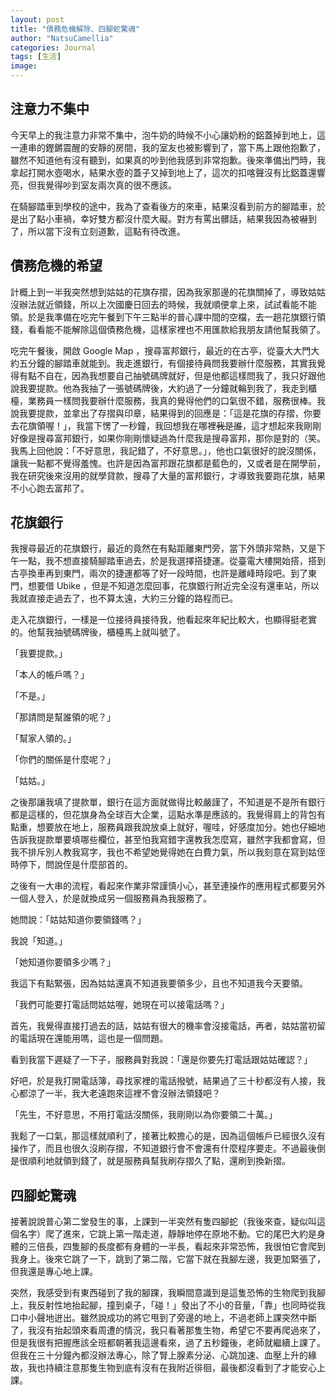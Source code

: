 ```yaml
---
layout: post
title: "債務危機解除、四腳蛇驚魂"
author: "NatsuCamellia"
categories: Journal
tags: [生活]
image: 
---
```


## 注意力不集中

今天早上的我注意力非常不集中，泡牛奶的時候不小心讓奶粉的鋁蓋掉到地上，這一連串的鏗鏘震醒的安靜的房間，我的室友也被影響到了，當下馬上跟他抱歉了，雖然不知道他有沒有聽到，如果真的吵到他我感到非常抱歉。後來準備出門時，我拿起打開水壺喝水，結果水壺的蓋子又掉到地上了，這次的扣喀聲沒有比鋁蓋還響亮，但我覺得吵到室友兩次真的很不應該。

在騎腳踏車到學校的途中，我為了查看後方的來車，結果沒看到前方的腳踏車，於是出了點小車禍，幸好雙方都沒什麼大礙。對方有罵出髒話，結果我因為被嚇到了，所以當下沒有立刻道歉，這點有待改進。

## 債務危機的希望

計概上到一半我突然想到姑姑的花旗存摺，因為我家那邊的花旗關掉了，導致姑姑沒辦法就近領錢，所以上次國慶日回去的時候，我就順便拿上來，試試看能不能領。於是我準備在吃完午餐到下午三點半的普心課中間的空檔，去一趟花旗銀行領錢，看看能不能解除這個債務危機，這樣家裡也不用匯款給我朋友請他幫我領了。

吃完午餐後，開啟 Google Map ，搜尋富邦銀行，最近的在古亭，從臺大大門大約五分鐘的腳踏車就能到。我走進銀行，有個接待員問我要辦什麼服務，其實我覺得有點不自在，因為我想要自己抽號碼牌就好，但是他都這樣問我了，我只好跟他說我要提款。他為我抽了一張號碼牌後，大約過了一分鐘就輪到我了，我走到櫃檯，業務員一樣問我要辦什麼服務，我真的覺得他們的口氣很不錯，服務很棒。我說我要提款，並拿出了存摺與印章，結果得到的回應是：「這是花旗的存摺，你要去花旗領喔！」，我當下愣了一秒鐘，我回想我在哪裡~~我是誰~~，這才想起來我剛剛好像是搜尋富邦銀行，如果你剛剛懷疑過為什麼我是搜尋富邦，那你是對的（笑。我馬上回他說：「不好意思，我記錯了，不好意思。」，他也口氣很好的說沒關係，讓我一點都不覺得羞愧。也許是因為富邦跟花旗都是藍色的，又或者是在開學前，我在研究後來沒用的就學貸款，搜尋了大量的富邦銀行，才導致我要跑花旗，結果不小心跑去富邦了。

## 花旗銀行

我搜尋最近的花旗銀行，最近的竟然在有點距離東門旁，當下外頭非常熱，又是下午一點，我不想直接騎腳踏車過去，於是我選擇搭捷運。從臺電大樓開始搭，搭到古亭換車再到東門，兩次的捷運都等了好一段時間，也許是離峰時段吧。到了東門，想要借 Ubike ，但是不知道怎麼回事，花旗銀行附近完全沒有還車站，所以我就直接走過去了，也不算太遠，大約三分鐘的路程而已。

走入花旗銀行，一樣是一位接待員接待我，他看起來年紀比較大，也顯得挺老實的。他幫我抽號碼牌後，櫃檯馬上就叫號了。

「我要提款。」

「本人的帳戶嗎？」

「不是。」

「那請問是幫誰領的呢？」

「幫家人領的。」

「你們的關係是什麼呢？」

「姑姑。」

之後那讓我填了提款單，銀行在這方面就做得比較嚴謹了，不知道是不是所有銀行都是這樣的，但花旗身為全球百大企業，這點水準是應該的。我覺得肩上的背包有點重，想要放在地上，服務員跟我說放桌上就好，喔哇，好感度加分。她也仔細地告訴我提款單要填哪些欄位，甚至怕我寫錯字還教我怎麼寫，雖然字我都會寫，但我不排斥別人教我寫字，我也不希望她覺得她在白費力氣，所以我刻意在寫到姑侄時停下，問說侄是什麼部首的。

之後有一大串的流程，看起來作業非常謹慎小心，甚至連操作的應用程式都要另外一個人登入，於是就換成另一個服務員為我服務了。

她問說：「姑姑知道你要領錢嗎？」

我說「知道。」

「她知道你要領多少嗎？」

我這下有點緊張，因為姑姑還真不知道我要領多少，且也不知道我今天要領。

「我們可能要打電話問姑姑喔，她現在可以接電話嗎？」

首先，我覺得直接打過去的話，姑姑有很大的機率會沒接電話，再者，姑姑當初留的電話現在還能用嗎，這也是一個問題。

看到我當下遲疑了一下子，服務員對我說：「還是你要先打電話跟姑姑確認？」

好吧，於是我打開電話簿，尋找家裡的電話撥號，結果過了三十秒都沒有人接，我心都涼了一半，我大老遠跑來這裡不會沒辦法領錢吧？

「先生，不好意思，不用打電話沒關係，我剛剛以為你要領二十萬。」

我鬆了一口氣，那這樣就順利了，接著比較擔心的是，因為這個帳戶已經很久沒有操作了，而且也很久沒刷存摺，不知道銀行會不會還有什麼程序要走。不過最後倒是很順利地就領到錢了，就是服務員幫我刷存摺久了點，還刷到換新摺。

## 四腳蛇驚魂

接著說說普心第二堂發生的事，上課到一半突然有隻四腳蛇（我後來查，疑似叫這個名字）爬了進來，它跳上第一階走道，靜靜地停在原地不動。它的尾巴大約是身體的三倍長，四隻腳的長度都有身體的一半長，看起來非常恐怖，我很怕它會爬到我身上。後來它跳了一下，跳到了第二階，它當下就在我腳左邊，我更加緊張了，但我還是專心地上課。

突然，我感受到有東西碰到了我的腳踝，我瞬間意識到是這隻恐怖的生物爬到我腳上，我反射性地抬起腳，撞到桌子，「碰！」發出了不小的音量，「靠」也同時從我口中小聲地迸出。雖然說成功的將它甩到了旁邊的地上，不過老師上課突然中斷了，我沒有抬起頭來看周遭的情況，我只看著那隻生物，希望它不要再爬過來了，但是我很有把握應該全班都朝著我這邊看來，過了五秒鐘後，老師就繼續上課了。但我在三十分鐘內都沒辦法專心，除了腎上腺素分泌、心跳加速、血壓上升的緣故，我也持續注意那隻生物到底有沒有在我附近徘徊，最後都沒看到了才能安心上課。